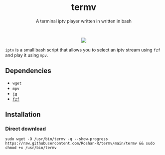 <h1 align="center">
  termv
</h1>

<p align="center"> A terminal iptv player written in written in bash</p><br>

<p align="center">
  <img src="https://user-images.githubusercontent.com/43182697/115367690-0eed9a00-a1e4-11eb-999b-52529bf2fba1.gif">
</p>

`iptv` is a small bash script that allows you to select an iptv stream using `fzf` and play it using `mpv`.


## Dependencies
- `wget`
- `mpv`
- [`jq`](https://github.com/stedolan/jq)
- [`fzf`](https://github.com/junegunn/fzf)

## Installation

### Direct download
`sudo wget -O /usr/bin/termv -q --show-progress https://raw.githubusercontent.com/Roshan-R/termv/main/termv && sudo chmod +x /usr/bin/termv`
